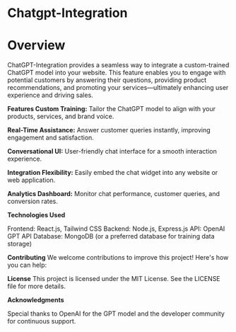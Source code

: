 # Chatgpt-Integration
# Overview
ChatGPT-Integration provides a seamless way to integrate a custom-trained ChatGPT model into your website. This feature enables you to engage with potential customers by answering their questions, providing product recommendations, and promoting your services—ultimately enhancing user experience and driving sales.

**Features Custom Training:** Tailor the ChatGPT model to align with your products, services, and brand voice.

**Real-Time Assistance:** Answer customer queries instantly, improving engagement and satisfaction.

**Conversational UI:** User-friendly chat interface for a smooth interaction experience.

**Integration Flexibility:** Easily embed the chat widget into any website or web application.

**Analytics Dashboard:** Monitor chat performance, customer queries, and conversion rates.

**Technologies Used**

Frontend: React.js, Tailwind CSS
Backend: Node.js, Express.js
API: OpenAI GPT API
Database: MongoDB (or a preferred database for training data storage)

**Contributing**
We welcome contributions to improve this project! Here's how you can help:

**License**
This project is licensed under the MIT License. See the LICENSE file for more details.

**Acknowledgments**

Special thanks to OpenAI for the GPT model and the developer community for continuous support.


